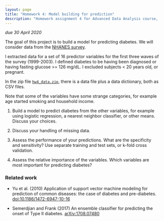 ```yaml
---
layout: page
title: "Homework 4: Model building for prediction"
description: "Homework assignment 4 for Advanced Data Analysis course, on building a model to predict diabetes using NHANES data"
---
```


_due 30 April 2020_

The goal of this project is to build a model for predicting diabetes.
We will consider data from the [NHANES
survey](https://wwwn.cdc.gov/nchs/nhanes/).

I extracted data for a set of 16 predictor variables for the first
three waves of the survey (1999-2003). I defined diabetes to be
having been diagnosed or having fasting glucose >= 126 mg/dL. I
excluded subjects < 20 years old, or pregnant.

In the zip file [`hw4_data.zip`](hw4_data.zip), there is a
data file plus a data dictionary, both as CSV files.

Note that some of the variables have some strange categories, for
example age started smoking and household income.



1. Build a model to predict diabetes from the other variables, for
   example using logistic regression, a nearest neighbor classifier,
   or other means. Discuss your choices.


2. Discuss your handling of missing data.


3. Assess the performance of your predictions. What are the
   specificity and sensitivity?
   Use separate training and test sets, or k-fold cross validation.


4. Assess the relative importance of the variables. Which variables
   are most important for predicting diabetes?


### Related work

- Yu et al. (2010) Application of support vector machine modeling for
  prediction of common diseases: the case of diabetes and pre-diabetes.
  [doi:10.1186/1472-6947-10-16](https://doi.org/10.1186/1472-6947-10-16)

- Semerdjian and Frank (2017) An ensemble classifier for predicting
  the onset of Type II diabetes.
  [arXiv:1708.07480](https://arxiv.org/abs/1708.07480)
